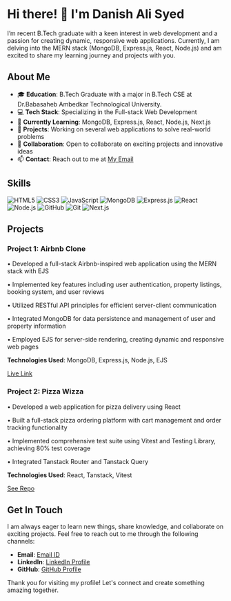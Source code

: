 # Hi there! 👋 I'm Danish Ali Syed

I’m recent B.Tech graduate with a keen interest in web development and a passion for creating dynamic, responsive web applications. Currently, I am delving into the MERN stack (MongoDB, Express.js, React, Node.js) and am excited to share my learning journey and projects with you.

## About Me
- 🎓 **Education**: B.Tech Graduate with a major in B.Tech CSE at Dr.Babasaheb Ambedkar Technological University.
- 💻 **Tech Stack**: Specializing in the Full-stack Web Development
- 🌱 **Currently Learning**: MongoDB, Express.js, React, Node.js, Next.js
- 🔭 **Projects**: Working on several web applications to solve real-world problems
- 🤝 **Collaboration**: Open to collaborate on exciting projects and innovative ideas
- 📫 **Contact**: Reach out to me at [My Email](mailto:sd.danishsky@gmail.com)

## Skills
![HTML5](https://img.shields.io/badge/HTML5-E34F26?style=flat&logo=html5&logoColor=white)
![CSS3](https://img.shields.io/badge/CSS3-1572B6?style=flat&logo=css3&logoColor=white)
![JavaScript](https://img.shields.io/badge/JavaScript-F7DF1E?style=flat&logo=javascript&logoColor=black)
![MongoDB](https://img.shields.io/badge/MongoDB-4ea94b?style=flat&logo=mongodb&logoColor=white)
![Express.js](https://img.shields.io/badge/Express.js-404d59?style=flat)
![React](https://img.shields.io/badge/React-61DAFB?style=flat&logo=react&logoColor=black)
![Node.js](https://img.shields.io/badge/Node.js-339933?style=flat&logo=nodedotjs&logoColor=white)
![GitHub](https://img.shields.io/badge/GitHub-181717?style=flat&logo=github&logoColor=white)
![Git](https://img.shields.io/badge/Git-F05032?style=flat&logo=git&logoColor=white)
![Next.js](https://img.shields.io/badge/next.js-000000?style=for-the-badge&logo=nextdotjs&logoColor=white)

## Projects
### Project 1: Airbnb Clone

• Developed a full-stack Airbnb-inspired web application using the MERN stack with EJS

• Implemented key features including user authentication, property listings, booking system, and user reviews

• Utilized RESTful API principles for efficient server-client communication

• Integrated MongoDB for data persistence and management of user and property information

• Employed EJS for server-side rendering, creating dynamic and responsive web pages

**Technologies Used**: MongoDB, Express.js, Node.js, EJS

[Live Link](https://globetrotter-iw44.onrender.com/listings)
  
  ### Project 2: Pizza Wizza
 
• Developed a web application for pizza delivery using React

• Built a full-stack pizza ordering platform with cart management and order tracking functionality

• Implemented comprehensive test suite using Vitest and Testing Library, achieving 80% test coverage

• Integrated Tanstack Router and Tanstack Query

 **Technologies Used**: React, Tanstack, Vitest
 
 [See Repo](https://github.com/DanishDaez/pizza-wizza)
  
## Get In Touch
I am always eager to learn new things, share knowledge, and collaborate on exciting projects. Feel free to reach out to me through the following channels:

- **Email**: [Email ID](mailto:sd.danishsky@gmail.com)
- **LinkedIn**: [LinkedIn Profile](https://www.linkedin.com/in/DanishDaez)
- **GitHub**: [GitHub Profile](https://github.com/DanishDaez)

Thank you for visiting my profile! Let's connect and create something amazing together.

<!--
**DanishDaez/DanishDaez** is a ✨ _special_ ✨ repository because its `README.md` (this file) appears on your GitHub profile.

Here are some ideas to get you started:

- 🔭 I’m currently working on ...
- 🌱 I’m currently learning ...
- 👯 I’m looking to collaborate on ...
- 🤔 I’m looking for help with ...
- 💬 Ask me about ...
- 📫 How to reach me: ...
- 😄 Pronouns: ...
- ⚡ Fun fact: ...
-->
